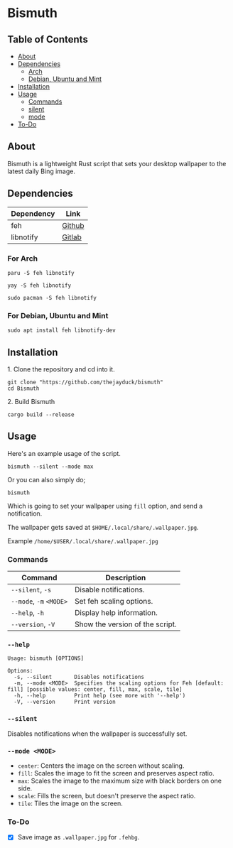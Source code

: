# Bismuth

## Table of Contents

- [About](#about)
- [Dependencies](#dependencies)
  - [Arch](#for-arch)
  - [Debian, Ubuntu and Mint](#for-debian-ubuntu-and-mint)
- [Installation](#installation)
- [Usage](#usage)
  - [Commands](#commands)
  - [silent](#silent)
  - [mode](#mode-mode)
- [To-Do](#to-do)

## About
Bismuth is a lightweight Rust script that sets your desktop wallpaper to the latest daily Bing image. 

## Dependencies
|Dependency|Link                                              |
|----------|--------------------------------------------------|
|feh       |[Github](https://github.com/derf/feh)             |
|libnotify |[Gitlab](https://gitlab.gnome.org/GNOME/libnotify)|

### For Arch
```
paru -S feh libnotify
```
```
yay -S feh libnotify
```
```
sudo pacman -S feh libnotify
```

### For Debian, Ubuntu and Mint
```
sudo apt install feh libnotify-dev
```

## Installation
1\. Clone the repository and cd into it.
```
git clone "https://github.com/thejayduck/bismuth"
cd Bismuth
```
2\. Build Bismuth
```
cargo build --release
```

## Usage
Here's an example usage of the script.
```
bismuth --silent --mode max
```
Or you can also simply do;
```
bismuth
```
Which is going to set your wallpaper using `fill` option, and send a notification.

The wallpaper gets saved at `$HOME/.local/share/.wallpaper.jpg`.

Example `/home/$USER/.local/share/.wallpaper.jpg`

### Commands
| Command                  | Description                                |
|--------------------------|--------------------------------------------|
| `--silent`, `-s`         | Disable notifications.                     |
| `--mode`, `-m` `<MODE>`  | Set feh scaling options.                   |
| `--help`, `-h`           | Display help information.                  |
| `--version`, `-V`        | Show the version of the script.            |

### `--help`
```
Usage: bismuth [OPTIONS]

Options:
  -s, --silent       Disables notifications
  -m, --mode <MODE>  Specifies the scaling options for Feh [default: fill] [possible values: center, fill, max, scale, tile]
  -h, --help         Print help (see more with '--help')
  -V, --version      Print version
```

### `--silent`
Disables notifications when the wallpaper is successfully set.

### `--mode <MODE>`
- `center`: Centers the image on the screen without scaling.
- `fill`: Scales the image to fit the screen and preserves aspect ratio.
- `max`: Scales the image to the maximum size with black borders on one side.
- `scale`: Fills the screen, but doesn't preserve the aspect ratio.
- `tile`: Tiles the image on the screen.

### To-Do
- [x] Save image as `.wallpaper.jpg` for `.fehbg`.